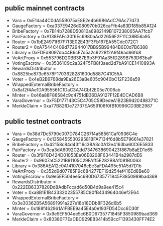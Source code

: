 ## public mainnet contracts

- Vara = 0xE1da44C0dA55B075aE8E2e4b6986AdC76Ac77d73
- GaugeFactory = 0xa337E9426d080970b026caFfb4a83D185b85A124
- BribeFactory = 0x7B14b7288D50810a6982149B107238065AA7fcb7
- PairFactory = 0xA138FAFc30f6Ec6980aAd22656F2F11C38B56a95
- Router = 0x1bE24971f67F7f3E02E43F3Fb167EA55Cdc072C1
- Router2 = 0xA7544C409d772944017BB95B99484B6E0d7B6388
- Library = 0xFDEd8097db44B6cE7d5a2c9228f2A9f46ad66fb8
- VeArtProxy = 0x553796D20BB387E9b3F91Aa35fD289B753D63baF
- VotingEscrow = 0x35361C9c2a324F5FB8f3aed2d7bA91CE1410893A
- RewardsDistributor = 0x8825be873e6578F1703628281600d5887C41C55A
- Voter = 0x4eB2B9768da9Ea26E3aBe605c9040bC12F236a59
- WrappedExternalBribeFactory = 0x8af2f4Ae1DA95556fC1DaC3A74Cbf2E05e7006ab
- Minter = 0x46a88F88584c9d4751dB36DA9127F12E4DCAD6B8
- VaraGovernor = 0xF5D177143C5C4705C59DedeA1B23B9d20488371C
- MerkleClaim = 0xa77B82fDe72737EA659108f0fB10996CD3BE2987


## public testnet contracts

- Vara = 0x38d7Dc5790c007D784C267f4a58561Caf0936C4e
- GaugeFactory = 0x135845553029581BFA7134f6d8b5E79661e37821
- BribeFactory = 0x42158c84d43f16c38A3c0A13e4163ba60C6E5833
- PairFactory = 0x3ca3dA6092C2dd7347638690423f867b8aED1e65
- Router = 0x3f9F8D424D01053Ee06E8208F63441B4a2987dE6
- Router2 = 0x9607aC5221B91105C29FAff5E282B8Af081B0063
- Library = 0x386AEA12c0A14107046eEe3aFDA495e51A5d7D1b
- VeArtProxy = 0x352d9d07785F9c684277EF19d254ef416Ed8Be60
- VotingEscrow = 0x9e5EF504ee5c6B0D6735771845F3850989bad369
- RewardsDistributor = 0x222EB6337820Dd8AdbFccad6d50B4d9a9ee415c4
- Voter = 0xa8B1E1B4333202355785C90fB434964046ef2E64
- WrappedExternalBribeFactory = 0x3e30362B5A56891991a227e18b18DDb8F326d6b5
- Minter = 0x188f462961A1FBEE9a45E4a0e193FD54Dcc6D30f
- VaraGovernor = 0x9e5EF504ee5c6B0D6735771845F3850989bad369
- MerkleClaim = 0x80380F7EaCBC929E83414b59ccF1393430FF74E2

